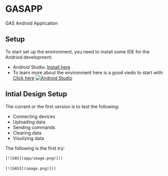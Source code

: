 # GASAPP
GAS Android Application 


## Setup
To start set up the environment, you need to install some IDE for the Andriod development:

-	Android Studio:
	 [Install here]( https://developer.android.com/studio/)
- 	To learn more about the environment here is a good viedo to start with:  [Click here]( https://www.youtube.com/watch?v=Ob4vSoWud9k)
		[![Android Studio](https://developer.android.com//studio/images/studio-homepage-hero.jpg)](https://www.youtube.com/watch?v=Ob4vSoWud9k)


## Intial Design Setup
The current or the first version is to test the following:
- Connecting devices
- Uploading data
- Sending commands
- Clearing data
- Visulizing data

The following is the first try:

	[![GAS](app/image.png)]()
	
	[![GAS2](image.png)]()
	
